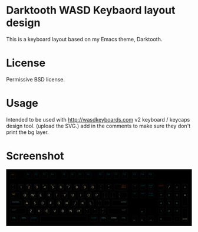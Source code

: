 # Darktooth WASD Keybaord layout design

This is a keyboard layout based on my Emacs theme, Darktooth.

# License

Permissive BSD license.

# Usage

Intended to be used with http://wasdkeyboards.com v2 keyboard / keycaps design tool. (upload the SVG.) add in the comments to make sure they don't print the bg layer.

# Screenshot

![](dark-tooth-wasd.png)
